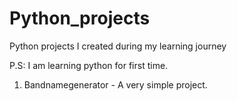 # Python_projects
Python projects I created during my learning journey

P.S: I am learning python for first time.

1) Bandnamegenerator - A very simple project.
